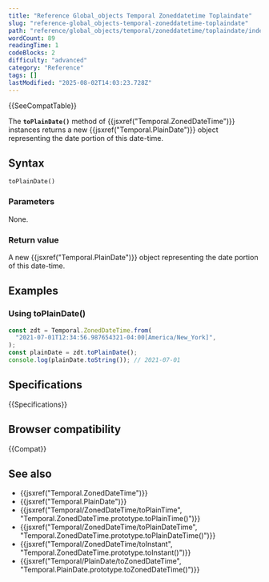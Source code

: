 ```yaml
---
title: "Reference Global_objects Temporal Zoneddatetime Toplaindate"
slug: "reference-global_objects-temporal-zoneddatetime-toplaindate"
path: "reference/global_objects/temporal/zoneddatetime/toplaindate/index.md"
wordCount: 89
readingTime: 1
codeBlocks: 2
difficulty: "advanced"
category: "Reference"
tags: []
lastModified: "2025-08-02T14:03:23.728Z"
---
```



{{SeeCompatTable}}

The **`toPlainDate()`** method of {{jsxref("Temporal.ZonedDateTime")}} instances returns a new {{jsxref("Temporal.PlainDate")}} object representing the date portion of this date-time.

## Syntax

```js-nolint
toPlainDate()
```

### Parameters

None.

### Return value

A new {{jsxref("Temporal.PlainDate")}} object representing the date portion of this date-time.

## Examples

### Using toPlainDate()

```js
const zdt = Temporal.ZonedDateTime.from(
  "2021-07-01T12:34:56.987654321-04:00[America/New_York]",
);
const plainDate = zdt.toPlainDate();
console.log(plainDate.toString()); // 2021-07-01
```

## Specifications

{{Specifications}}

## Browser compatibility

{{Compat}}

## See also

- {{jsxref("Temporal.ZonedDateTime")}}
- {{jsxref("Temporal.PlainDate")}}
- {{jsxref("Temporal/ZonedDateTime/toPlainTime", "Temporal.ZonedDateTime.prototype.toPlainTime()")}}
- {{jsxref("Temporal/ZonedDateTime/toPlainDateTime", "Temporal.ZonedDateTime.prototype.toPlainDateTime()")}}
- {{jsxref("Temporal/ZonedDateTime/toInstant", "Temporal.ZonedDateTime.prototype.toInstant()")}}
- {{jsxref("Temporal/PlainDate/toZonedDateTime", "Temporal.PlainDate.prototype.toZonedDateTime()")}}
